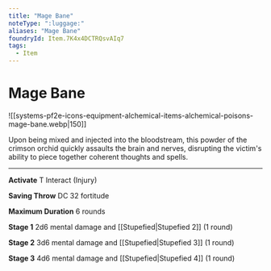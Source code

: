 ```yaml
---
title: "Mage Bane"
noteType: ":luggage:"
aliases: "Mage Bane"
foundryId: Item.7K4x4DCTRQsvAIq7
tags:
  - Item
---
```


# Mage Bane
![[systems-pf2e-icons-equipment-alchemical-items-alchemical-poisons-mage-bane.webp|150]]

Upon being mixed and injected into the bloodstream, this powder of the crimson orchid quickly assaults the brain and nerves, disrupting the victim's ability to piece together coherent thoughts and spells.

* * *

**Activate** T Interact (Injury)

**Saving Throw** DC 32 fortitude

**Maximum Duration** 6 rounds

**Stage 1** 2d6 mental damage and [[Stupefied|Stupefied 2]] (1 round)

**Stage 2** 3d6 mental damage and [[Stupefied|Stupefied 3]] (1 round)

**Stage 3** 4d6 mental damage and [[Stupefied|Stupefied 4]] (1 round)
